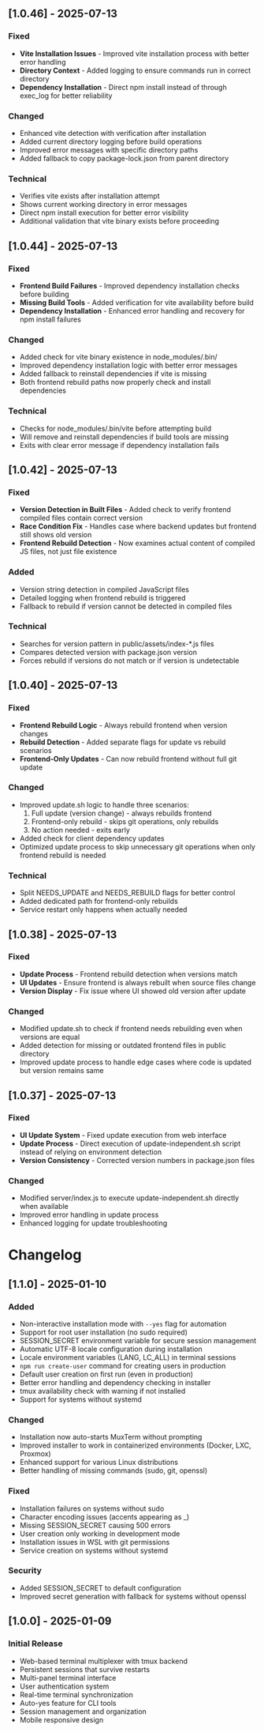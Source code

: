 ## [1.0.46] - 2025-07-13

### Fixed
- **Vite Installation Issues** - Improved vite installation process with better error handling
- **Directory Context** - Added logging to ensure commands run in correct directory
- **Dependency Installation** - Direct npm install instead of through exec_log for better reliability

### Changed
- Enhanced vite detection with verification after installation
- Added current directory logging before build operations
- Improved error messages with specific directory paths
- Added fallback to copy package-lock.json from parent directory

### Technical
- Verifies vite exists after installation attempt
- Shows current working directory in error messages
- Direct npm install execution for better error visibility
- Additional validation that vite binary exists before proceeding

## [1.0.44] - 2025-07-13

### Fixed
- **Frontend Build Failures** - Improved dependency installation checks before building
- **Missing Build Tools** - Added verification for vite availability before build
- **Dependency Installation** - Enhanced error handling and recovery for npm install failures

### Changed
- Added check for vite binary existence in node_modules/.bin/
- Improved dependency installation logic with better error messages
- Added fallback to reinstall dependencies if vite is missing
- Both frontend rebuild paths now properly check and install dependencies

### Technical
- Checks for node_modules/.bin/vite before attempting build
- Will remove and reinstall dependencies if build tools are missing
- Exits with clear error message if dependency installation fails

## [1.0.42] - 2025-07-13

### Fixed
- **Version Detection in Built Files** - Added check to verify frontend compiled files contain correct version
- **Race Condition Fix** - Handles case where backend updates but frontend still shows old version
- **Frontend Rebuild Detection** - Now examines actual content of compiled JS files, not just file existence

### Added
- Version string detection in compiled JavaScript files
- Detailed logging when frontend rebuild is triggered
- Fallback to rebuild if version cannot be detected in compiled files

### Technical
- Searches for version pattern in public/assets/index-*.js files
- Compares detected version with package.json version
- Forces rebuild if versions do not match or if version is undetectable

## [1.0.40] - 2025-07-13

### Fixed
- **Frontend Rebuild Logic** - Always rebuild frontend when version changes
- **Rebuild Detection** - Added separate flags for update vs rebuild scenarios
- **Frontend-Only Updates** - Can now rebuild frontend without full git update

### Changed
- Improved update.sh logic to handle three scenarios:
  1. Full update (version change) - always rebuilds frontend
  2. Frontend-only rebuild - skips git operations, only rebuilds
  3. No action needed - exits early
- Added check for client dependency updates
- Optimized update process to skip unnecessary git operations when only frontend rebuild is needed

### Technical
- Split NEEDS_UPDATE and NEEDS_REBUILD flags for better control
- Added dedicated path for frontend-only rebuilds
- Service restart only happens when actually needed

## [1.0.38] - 2025-07-13

### Fixed
- **Update Process** - Frontend rebuild detection when versions match
- **UI Updates** - Ensure frontend is always rebuilt when source files change
- **Version Display** - Fix issue where UI showed old version after update

### Changed
- Modified update.sh to check if frontend needs rebuilding even when versions are equal
- Added detection for missing or outdated frontend files in public directory
- Improved update process to handle edge cases where code is updated but version remains same

## [1.0.37] - 2025-07-13

### Fixed
- **UI Update System** - Fixed update execution from web interface
- **Update Process** - Direct execution of update-independent.sh script instead of relying on environment detection
- **Version Consistency** - Corrected version numbers in package.json files

### Changed
- Modified server/index.js to execute update-independent.sh directly when available
- Improved error handling in update process
- Enhanced logging for update troubleshooting

# Changelog

## [1.1.0] - 2025-01-10

### Added
- Non-interactive installation mode with `--yes` flag for automation
- Support for root user installation (no sudo required)
- SESSION_SECRET environment variable for secure session management
- Automatic UTF-8 locale configuration during installation
- Locale environment variables (LANG, LC_ALL) in terminal sessions
- `npm run create-user` command for creating users in production
- Default user creation on first run (even in production)
- Better error handling and dependency checking in installer
- tmux availability check with warning if not installed
- Support for systems without systemd

### Changed
- Installation now auto-starts MuxTerm without prompting
- Improved installer to work in containerized environments (Docker, LXC, Proxmox)
- Enhanced support for various Linux distributions
- Better handling of missing commands (sudo, git, openssl)

### Fixed
- Installation failures on systems without sudo
- Character encoding issues (accents appearing as _)
- Missing SESSION_SECRET causing 500 errors
- User creation only working in development mode
- Installation issues in WSL with git permissions
- Service creation on systems without systemd

### Security
- Added SESSION_SECRET to default configuration
- Improved secret generation with fallback for systems without openssl

## [1.0.0] - 2025-01-09

### Initial Release
- Web-based terminal multiplexer with tmux backend
- Persistent sessions that survive restarts
- Multi-panel terminal interface
- User authentication system
- Real-time terminal synchronization
- Auto-yes feature for CLI tools
- Session management and organization
- Mobile responsive design